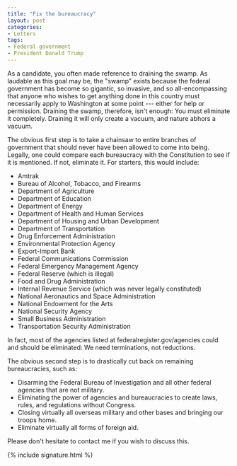```yaml
---
title: "Fix the bureaucracy"
layout: post
categories:
- Letters
tags:
- Federal government
- President Donald Trump
---
```


As a candidate, you often made reference to draining the swamp. As laudable as this goal may be, the "swamp" exists because the federal government has become so gigantic, so invasive, and so all-encompassing that anyone who wishes to get anything done in this country must necessarily apply to Washington at some point --- either for help or permission. Draining the swamp, therefore, isn't enough: You must eliminate it completely. Draining it will only create a vacuum, and nature abhors a vacuum.

The obvious first step is to take a chainsaw to entire branches of government that should never have been allowed to come into being. Legally, one could compare each bureaucracy with the Constitution to see if it is mentioned. If not, eliminate it. For starters, this would include:

- Amtrak
- Bureau of Alcohol, Tobacco, and Firearms
- Department of Agriculture
- Department of Education
- Department of Energy
- Department of Health and Human Services
- Department of Housing and Urban Development
- Department of Transportation
- Drug Enforcement Administration
- Environmental Protection Agency
- Export-Import Bank
- Federal Communications Commission
- Federal Emergency Management Agency
- Federal Reserve (which is illegal)
- Food and Drug Administration
- Internal Revenue Service (which was never legally constituted)
- National Aeronautics and Space Administration
- National Endowment for the Arts
- National Security Agency
- Small Business Administration
- Transportation Security Administration

In fact, most of the agencies listed at federalregister.gov/agencies could and should be eliminated: We need terminations, not reductions.

The obvious second step is to drastically cut back on remaining bureaucracies, such as:

- Disarming the Federal Bureau of Investigation and all other federal agencies that are not military.
- Eliminating the power of agencies and bureaucracies to create laws, rules, and regulations without Congress.
- Closing virtually all overseas military and other bases and bringing our troops home.
- Eliminate virtually all forms of foreign aid.

Please don't hesitate to contact me if you wish to discuss this.

{% include signature.html %}
